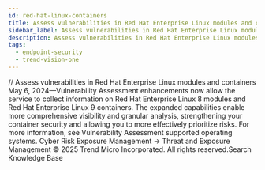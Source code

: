 ```yaml
---
id: red-hat-linux-containers
title: Assess vulnerabilities in Red Hat Enterprise Linux modules and containers
sidebar_label: Assess vulnerabilities in Red Hat Enterprise Linux modules and containers
description: Assess vulnerabilities in Red Hat Enterprise Linux modules and containers
tags:
  - endpoint-security
  - trend-vision-one
---
```


/*<![CDATA[*/ $('#title').html($('meta[name=map-description]').attr('content')); /*]]>*/ Assess vulnerabilities in Red Hat Enterprise Linux modules and containers May 6, 2024—Vulnerability Assessment enhancements now allow the service to collect information on Red Hat Enterprise Linux 8 modules and Red Hat Enterprise Linux 9 containers. The expanded capabilities enable more comprehensive visibility and granular analysis, strengthening your container security and allowing you to more effectively prioritize risks. For more information, see Vulnerability Assessment supported operating systems. Cyber Risk Exposure Management → Threat and Exposure Management © 2025 Trend Micro Incorporated. All rights reserved.Search Knowledge Base